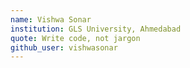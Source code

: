```yaml
---
name: Vishwa Sonar
institution: GLS University, Ahmedabad
quote: Write code, not jargon
github_user: vishwasonar
---
```

